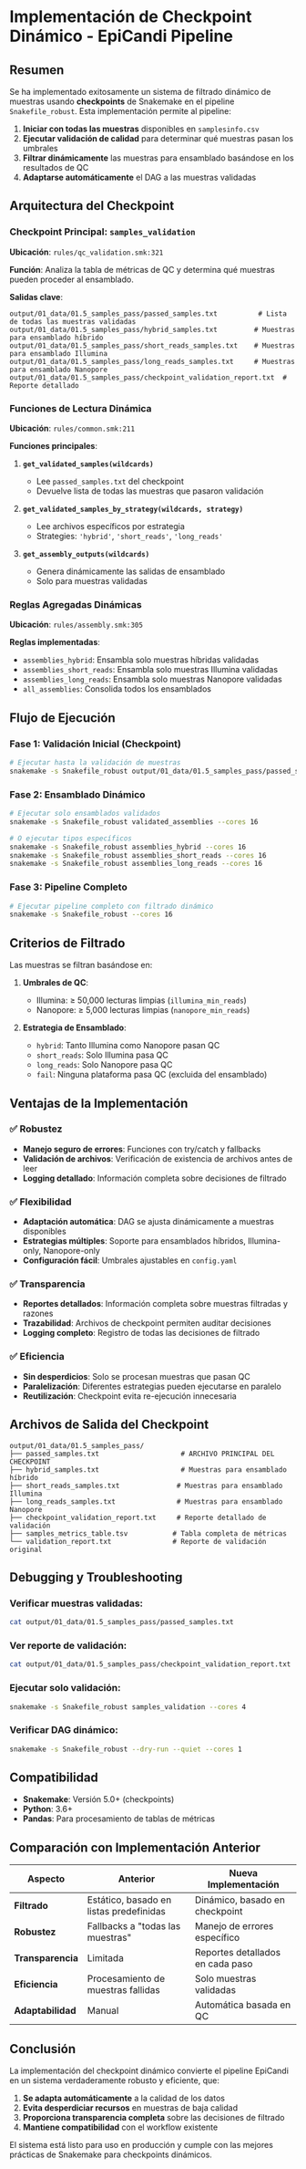 # Implementación de Checkpoint Dinámico - EpiCandi Pipeline

## Resumen

Se ha implementado exitosamente un sistema de filtrado dinámico de muestras usando **checkpoints** de Snakemake en el pipeline `Snakefile_robust`. Esta implementación permite al pipeline:

1. **Iniciar con todas las muestras** disponibles en `samplesinfo.csv`
2. **Ejecutar validación de calidad** para determinar qué muestras pasan los umbrales
3. **Filtrar dinámicamente** las muestras para ensamblado basándose en los resultados de QC
4. **Adaptarse automáticamente** el DAG a las muestras validadas

## Arquitectura del Checkpoint

### Checkpoint Principal: `samples_validation`

**Ubicación**: `rules/qc_validation.smk:321`

**Función**: Analiza la tabla de métricas de QC y determina qué muestras pueden proceder al ensamblado.

**Salidas clave**:
```
output/01_data/01.5_samples_pass/passed_samples.txt          # Lista de todas las muestras validadas
output/01_data/01.5_samples_pass/hybrid_samples.txt         # Muestras para ensamblado híbrido
output/01_data/01.5_samples_pass/short_reads_samples.txt    # Muestras para ensamblado Illumina
output/01_data/01.5_samples_pass/long_reads_samples.txt     # Muestras para ensamblado Nanopore
output/01_data/01.5_samples_pass/checkpoint_validation_report.txt  # Reporte detallado
```

### Funciones de Lectura Dinámica

**Ubicación**: `rules/common.smk:211`

**Funciones principales**:

1. **`get_validated_samples(wildcards)`**
   - Lee `passed_samples.txt` del checkpoint
   - Devuelve lista de todas las muestras que pasaron validación

2. **`get_validated_samples_by_strategy(wildcards, strategy)`**
   - Lee archivos específicos por estrategia
   - Strategies: `'hybrid'`, `'short_reads'`, `'long_reads'`

3. **`get_assembly_outputs(wildcards)`**
   - Genera dinámicamente las salidas de ensamblado
   - Solo para muestras validadas

### Reglas Agregadas Dinámicas

**Ubicación**: `rules/assembly.smk:305`

**Reglas implementadas**:
- `assemblies_hybrid`: Ensambla solo muestras híbridas validadas
- `assemblies_short_reads`: Ensambla solo muestras Illumina validadas
- `assemblies_long_reads`: Ensambla solo muestras Nanopore validadas
- `all_assemblies`: Consolida todos los ensamblados

## Flujo de Ejecución

### Fase 1: Validación Inicial (Checkpoint)
```bash
# Ejecutar hasta la validación de muestras
snakemake -s Snakefile_robust output/01_data/01.5_samples_pass/passed_samples.txt --cores 8
```

### Fase 2: Ensamblado Dinámico
```bash
# Ejecutar solo ensamblados validados
snakemake -s Snakefile_robust validated_assemblies --cores 16

# O ejecutar tipos específicos
snakemake -s Snakefile_robust assemblies_hybrid --cores 16
snakemake -s Snakefile_robust assemblies_short_reads --cores 16
snakemake -s Snakefile_robust assemblies_long_reads --cores 16
```

### Fase 3: Pipeline Completo
```bash
# Ejecutar pipeline completo con filtrado dinámico
snakemake -s Snakefile_robust --cores 16
```

## Criterios de Filtrado

Las muestras se filtran basándose en:

1. **Umbrales de QC**:
   - Illumina: ≥ 50,000 lecturas limpias (`illumina_min_reads`)
   - Nanopore: ≥ 5,000 lecturas limpias (`nanopore_min_reads`)

2. **Estrategia de Ensamblado**:
   - `hybrid`: Tanto Illumina como Nanopore pasan QC
   - `short_reads`: Solo Illumina pasa QC
   - `long_reads`: Solo Nanopore pasa QC
   - `fail`: Ninguna plataforma pasa QC (excluida del ensamblado)

## Ventajas de la Implementación

### ✅ Robustez
- **Manejo seguro de errores**: Funciones con try/catch y fallbacks
- **Validación de archivos**: Verificación de existencia de archivos antes de leer
- **Logging detallado**: Información completa sobre decisiones de filtrado

### ✅ Flexibilidad
- **Adaptación automática**: DAG se ajusta dinámicamente a muestras disponibles
- **Estrategias múltiples**: Soporte para ensamblados híbridos, Illumina-only, Nanopore-only
- **Configuración fácil**: Umbrales ajustables en `config.yaml`

### ✅ Transparencia
- **Reportes detallados**: Información completa sobre muestras filtradas y razones
- **Trazabilidad**: Archivos de checkpoint permiten auditar decisiones
- **Logging completo**: Registro de todas las decisiones de filtrado

### ✅ Eficiencia
- **Sin desperdicios**: Solo se procesan muestras que pasan QC
- **Paralelización**: Diferentes estrategias pueden ejecutarse en paralelo
- **Reutilización**: Checkpoint evita re-ejecución innecesaria

## Archivos de Salida del Checkpoint

```
output/01_data/01.5_samples_pass/
├── passed_samples.txt                    # ARCHIVO PRINCIPAL DEL CHECKPOINT
├── hybrid_samples.txt                    # Muestras para ensamblado híbrido
├── short_reads_samples.txt              # Muestras para ensamblado Illumina
├── long_reads_samples.txt               # Muestras para ensamblado Nanopore
├── checkpoint_validation_report.txt     # Reporte detallado de validación
├── samples_metrics_table.tsv           # Tabla completa de métricas
└── validation_report.txt               # Reporte de validación original
```

## Debugging y Troubleshooting

### Verificar muestras validadas:
```bash
cat output/01_data/01.5_samples_pass/passed_samples.txt
```

### Ver reporte de validación:
```bash
cat output/01_data/01.5_samples_pass/checkpoint_validation_report.txt
```

### Ejecutar solo validación:
```bash
snakemake -s Snakefile_robust samples_validation --cores 4
```

### Verificar DAG dinámico:
```bash
snakemake -s Snakefile_robust --dry-run --quiet --cores 1
```

## Compatibilidad

- **Snakemake**: Versión 5.0+ (checkpoints)
- **Python**: 3.6+
- **Pandas**: Para procesamiento de tablas de métricas

## Comparación con Implementación Anterior

| Aspecto | Anterior | Nueva Implementación |
|---------|----------|---------------------|
| **Filtrado** | Estático, basado en listas predefinidas | Dinámico, basado en checkpoint |
| **Robustez** | Fallbacks a "todas las muestras" | Manejo de errores específico |
| **Transparencia** | Limitada | Reportes detallados en cada paso |
| **Eficiencia** | Procesamiento de muestras fallidas | Solo muestras validadas |
| **Adaptabilidad** | Manual | Automática basada en QC |

## Conclusión

La implementación del checkpoint dinámico convierte el pipeline EpiCandi en un sistema verdaderamente robusto y eficiente, que:

1. **Se adapta automáticamente** a la calidad de los datos
2. **Evita desperdiciar recursos** en muestras de baja calidad
3. **Proporciona transparencia completa** sobre las decisiones de filtrado
4. **Mantiene compatibilidad** con el workflow existente

El sistema está listo para uso en producción y cumple con las mejores prácticas de Snakemake para checkpoints dinámicos.